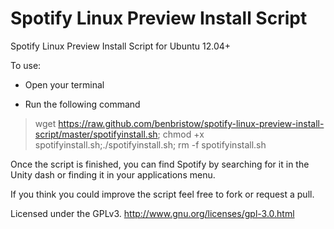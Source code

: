 Spotify Linux Preview Install Script
====================================
Spotify Linux Preview Install Script for Ubuntu 12.04+

To use:
- Open your terminal

- Run the following command

> wget https://raw.github.com/benbristow/spotify-linux-preview-install-script/master/spotifyinstall.sh; chmod +x spotifyinstall.sh;./spotifyinstall.sh; rm -f spotifyinstall.sh

Once the script is finished, you can find Spotify by searching for it in the Unity dash or finding 
it in your applications menu.

If you think you could improve the script feel free to fork or request a pull.

Licensed under the GPLv3.
http://www.gnu.org/licenses/gpl-3.0.html
